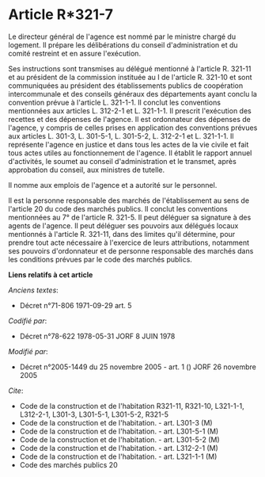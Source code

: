 # Article R*321-7

Le directeur général de l'agence est nommé par le ministre chargé du logement. Il prépare les délibérations du conseil
d'administration et du comité restreint et en assure l'exécution.

Ses instructions sont transmises au délégué mentionné à l'article R. 321-11 et au président de la commission instituée au I
de l'article R. 321-10 et sont communiquées au président des établissements publics de coopération intercommunale et des
conseils généraux des départements ayant conclu la convention prévue à l'article L. 321-1-1. Il conclut les conventions
mentionnées aux articles L. 312-2-1 et L. 321-1-1. Il prescrit l'exécution des recettes et des dépenses de l'agence. Il est
ordonnateur des dépenses de l'agence, y compris de celles prises en application des conventions prévues aux articles L.
301-3, L. 301-5-1, L. 301-5-2, L. 312-2-1 et L. 321-1-1. Il représente l'agence en justice et dans tous les actes de la vie
civile et fait tous actes utiles au fonctionnement de l'agence. Il établit le rapport annuel d'activités, le soumet au
conseil d'administration et le transmet, après approbation du conseil, aux ministres de tutelle.

Il nomme aux emplois de l'agence et a autorité sur le personnel.

Il est la personne responsable des marchés de l'établissement au sens de l'article 20 du code des marchés publics. Il conclut
les conventions mentionnées au 7° de l'article R. 321-5. Il peut déléguer sa signature à des agents de l'agence. Il peut
déléguer ses pouvoirs aux délégués locaux mentionnés à l'article R. 321-11, dans des limites qu'il détermine, pour prendre
tout acte nécessaire à l'exercice de leurs attributions, notamment ses pouvoirs d'ordonnateur et de personne responsable des
marchés dans les conditions prévues par le code des marchés publics.

**Liens relatifs à cet article**

_Anciens textes_:

  - Décret n°71-806 1971-09-29 art. 5

_Codifié par_:

  - Décret n°78-622 1978-05-31 JORF 8 JUIN 1978

_Modifié par_:

  - Décret n°2005-1449 du 25 novembre 2005 - art. 1 () JORF 26 novembre 2005

_Cite_:

  - Code de la construction et de l'habitation R321-11, R321-10, L321-1-1, L312-2-1, L301-3, L301-5-1, L301-5-2, R321-5
  - Code de la construction et de l'habitation. - art. L301-3 (M)
  - Code de la construction et de l'habitation. - art. L301-5-1 (M)
  - Code de la construction et de l'habitation. - art. L301-5-2 (M)
  - Code de la construction et de l'habitation. - art. L312-2-1 (M)
  - Code de la construction et de l'habitation. - art. L321-1-1 (M)
  - Code des marchés publics 20
